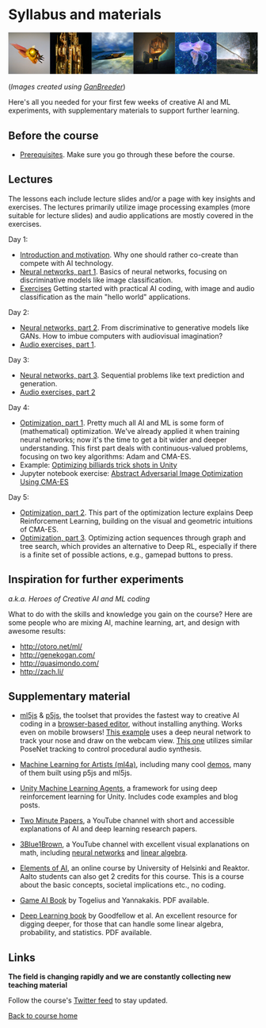 # Syllabus and materials
![Images generated using GanBreeder](Media/GanBreederWide128.png)

(*Images created using [GanBreeder](https://ganbreeder.app/)*)

Here's all you needed for your first few weeks of creative AI and ML experiments, with supplementary materials to support further learning.

## Before the course
* [Prerequisites](Prerequisites.md). Make sure you go through these before the course.

## Lectures
The lessons each include lecture slides and/or a page with key insights and exercises. The lectures primarily utilize image processing examples (more suitable for lecture slides) and audio applications are mostly covered in the exercises.

Day 1:
* [Introduction and motivation](LectureSlides/course_intro.pdf). Why one should rather co-create than compete with AI technology.
* [Neural networks, part 1](LectureSlides/neural_networks_part1.pdf). Basics of neural networks, focusing on discriminative models like image classification.
* [Exercises](GettingStarted.md) Getting started with practical AI coding, with image and audio classification as the main "hello world" applications.

Day 2:
* [Neural networks, part 2](LectureSlides/neural_networks_part2.pdf). From discriminative to generative models like GANs. How to imbue computers with audiovisual imagination?
* [Audio exercises, part 1](https://github.com/SopiMlab/DeepLearningWithAudio/blob/master/ICM_Audio/AudioExercises_part1/UsingWavegan.md).

Day 3:
* [Neural networks, part 3](LectureSlides/neural_networks_part3.pdf). Sequential problems like text prediction and generation.
* [Audio exercises, part 2](https://github.com/SopiMlab/DeepLearningWithAudio/blob/master/ICM_Audio/AudioExercises_part2/AudioClassification.md)

Day 4:
* [Optimization, part 1](LectureSlides/optimization_part1.pdf). Pretty much all AI and ML is some form of (mathematical) optimization. We've already applied it when training neural networks; now it's the time to get a bit wider and deeper understanding. This first part deals with continuous-valued problems, focusing on two key algorithms: Adam and CMA-ES.
* Example: [Optimizing billiards trick shots in Unity](../Code/Unity/IntelligentPool)
* Jupyter notebook exercise: [Abstract Adversarial Image Optimization Using CMA-ES](../Code/Jupyter/CMA-ES_Art.ipynb)

Day 5:
* [Optimization, part 2](LectureSlides/optimization_part2.pdf). This part of the optimization lecture explains Deep Reinforcement Learning, building on the visual and geometric intuitions of CMA-ES.
* [Optimization, part 3](LectureSlides/optimization_part3.pdf). Optimizing action sequences through graph and tree search, which provides an alternative to Deep RL, especially if there is a finite set of possible actions, e.g., gamepad buttons to press.  



## Inspiration for further experiments
*a.k.a. Heroes of Creative AI and ML coding*

What to do with the skills and knowledge you gain on the course? Here are some people who are mixing AI, machine learning, art, and design with awesome results:

* http://otoro.net/ml/
* http://genekogan.com/
* http://quasimondo.com/
* http://zach.li/

## Supplementary material
* [ml5js](https://ml5js.org/) & [p5js](http://p5js.org/), the toolset that provides the fastest way to creative AI coding in a [browser-based editor](https://editor.p5js.org), without installing anything. Works even on mobile browsers! [This example](https://editor.p5js.org/AndreasRef/sketches/r1_w73FhQ) uses a deep neural network to track your nose and draw on the webcam view. [This one](https://editor.p5js.org/genekogan/sketches/Hk2Q4Sqe4) utilizes similar PoseNet tracking to control procedural audio synthesis.

* [Machine Learning for Artists (ml4a)](http://ml4a.github.io/), including many cool [demos](http://ml4a.github.io/demos/), many of them built using p5js and ml5js.  

* [Unity Machine Learning Agents](https://github.com/Unity-Technologies/ml-agents), a framework for using deep reinforcement learning for Unity. Includes code examples and blog posts.

* [Two Minute Papers](https://www.youtube.com/playlist?list=PLujxSBD-JXglGL3ERdDOhthD3jTlfudC2), a YouTube channel with short and accessible explanations of AI and deep learning research papers.

* [3Blue1Brown](https://www.youtube.com/channel/UCYO_jab_esuFRV4b17AJtAw), a YouTube channel with excellent visual explanations on math, including [neural networks](https://www.youtube.com/playlist?list=PLZHQObOWTQDNU6R1_67000Dx_ZCJB-3pi) and [linear algebra](https://www.youtube.com/playlist?list=PLZHQObOWTQDPD3MizzM2xVFitgF8hE_ab).

* [Elements of AI](https://www.elementsofai.com/), an online course by University of Helsinki and Reaktor. Aalto students can also get 2 credits for this course. This is a course about the basic concepts, societal implications etc., no coding.

* [Game AI Book](http://gameaibook.org/) by Togelius and Yannakakis. PDF available.

* [Deep Learning book](https://www.deeplearningbook.org/) by Goodfellow et al. An excellent resource for digging deeper, for those that can handle some linear algebra, probability, and statistics. PDF available.


## Links
**The field is changing rapidly and we are constantly collecting new teaching material**

Follow the course's [Twitter feed](https://twitter.com/aaltomediaai) to stay updated.

[Back to course home](../README.md)
